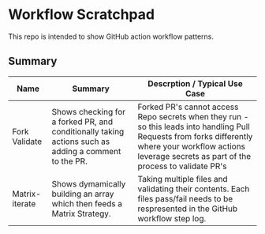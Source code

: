 # Workflow Scratchpad

This repo is intended to show GitHub action workflow patterns.

## Summary

Name | Summary | Descrption / Typical Use Case
---|---|---
Fork Validate | Shows checking for a forked PR, and conditionally taking actions such as adding a comment to the PR. | Forked PR's cannot access Repo secrets when they run - so this leads into handling Pull Requests from forks differently where your workflow actions leverage secrets as part of the process to validate PR's
Matrix-iterate | Shows dymamically building an array which then feeds a Matrix Strategy. | Taking multiple files and validating their contents. Each files pass/fail needs to be respresented in the GitHub workflow step log.
